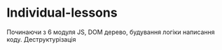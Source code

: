 # Individual-lessons

Починаючи з 6 модуля JS, DOM дерево, будування логіки написання коду.
Деструктурізація
